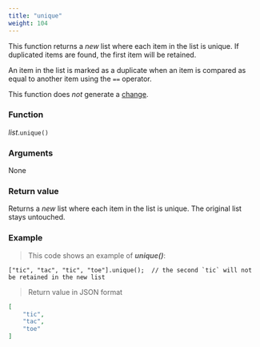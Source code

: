 ```yaml
---
title: "unique"
weight: 104
---
```


This function returns a *new* list where each item in the list is unique. If duplicated items are found, the first item will be retained.

An item in the list is marked as a duplicate when an item is compared as equal to another item using the `==` operator.

This function does *not* generate a [change](../../../overview/changes).

### Function

*list*.`unique()`


### Arguments

None

### Return value

Returns a *new* list where each item in the list is unique. The original list stays untouched.

### Example

> This code shows an example of ***unique()***:

```thingsdb,json_response
["tic", "tac", "tic", "toe"].unique();  // the second `tic` will not be retained in the new list
```

> Return value in JSON format

```json
[
    "tic",
    "tac",
    "toe"
]
```
